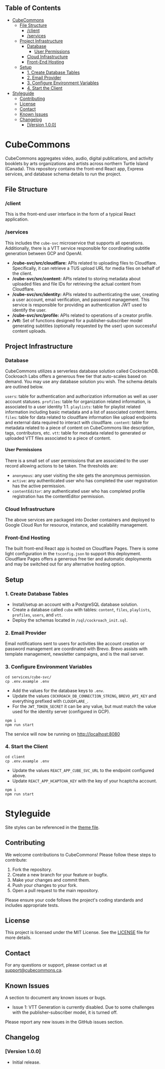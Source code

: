 ## Table of Contents
- [CubeCommons](#cubecommons)
  - [File Structure](#file-structure)
    - [/client](#client)
    - [/services](#services)
  - [Project Infrastructure](#project-infrastructure)
    - [Database](#database)
      - [User Permissions](#user-permissions)
    - [Cloud Infrastructure](#cloud-infrastructure)
    - [Front-End Hosting](#front-end-hosting)
  - [Setup](#setup)
    - [1. Create Database Tables](#1-create-database-tables)
    - [2. Email Provider](#2-email-provider)
    - [3. Configure Environment Variables](#3-configure-environment-variables)
    - [4. Start the Client](#4-start-the-client)
- [Styleguide](#styleguide)
  - [Contributing](#contributing)
  - [License](#license)
  - [Contact](#contact)
  - [Known Issues](#known-issues)
  - [Changelog](#changelog)
    - [\[Version 1.0.0\]](#version-100)

# CubeCommons

CubeCommons aggregates video, audio, digital publications, and activity booklets by arts organizations and artists across northern Turtle Island (Canada). This repository contains the front-end React app, Express services, and database schema details to run the project.

## File Structure

### /client

This is the front-end user interface in the form of a typical React application.

### /services

This includes the `cube-svc` microservice that supports all operations. Additionally, there is a VTT service responsible for coordinating subtitle generation between GCP and OpenAI.

- **/cube-svc/src/cloudflare:** APIs related to uploading files to Cloudflare. Specifically, it can retrieve a TUS upload URL for media files on behalf of the client.
- **/cube-svc/src/content:** APIs related to storing metadata about uploaded files and file IDs for retrieving the actual content from Cloudflare.
- **/cube-svc/src/identity:** APIs related to authenticating the user, creating a user account, email verification, and password management. This service is responsible for providing an authentication JWT used to identify the user.
- **/cube-svc/src/profile:** APIs related to operations of a creator profile.
- **/vtt:** Set of functions designed for a publisher-subscriber model generating subtitles (optionally requested by the user) upon successful content uploads.

## Project Infrastructure

### Database

CubeCommons utilizes a serverless database solution called CockroachDB. Cockroach Labs offers a generous free tier that auto-scales based on demand. You may use any database solution you wish. The schema details are outlined below.

`users`: table for authentication and authorization information as well as user account statuses.
`profiles`: table for organization related information, is associated to a user identity 1:1.
`playlists`: table for playlist related information including basic metadata and a list of associated content items.
`files`: table for data related to cloudflare information like upload endpoints and external data required to interact with cloudflare.
`content`: table for metadata related to a piece of content on CubeCommons like description, tags, contributors, etc.
`vtt`: table for metadata related to generated or uploaded VTT files associated to a piece of content.

#### User Permissions
There is a small set of user permissions that are associated to the user record allowing actions to be taken.  The thresholds are:
- `anonymous`: any user visiting the site gets the anonymous permission.
- `active`: any authenticated user who has completed the user registration has the active permission.
- `contentEditor`: any authenticated user who has completed profile registration has the contentEditor permission.

### Cloud Infrastructure

The above services are packaged into Docker containers and deployed to Google Cloud Run for resource, instance, and scalability management.

### Front-End Hosting

The built front-end React app is hosted on Cloudflare Pages. There is some light configuration in the `tsconfig.json` to support this deployment. Cloudflare Pages offers a generous free tier and automatic deployments and may be switched out for any alternative hosting option.

## Setup

### 1. Create Database Tables

- Install/setup an account with a PostgreSQL database solution.
- Create a database called `cube` with tables: `content`, `files`, `playlists`, `profiles`, `users`, and `vtt`.
- Deploy the schemas located in `/sql/cockroach_init.sql`.

### 2. Email Provider

Email notifications sent to users for activities like account creation or password management are coordinated with Brevo. Brevo assists with template management, newsletter campaigns, and is the mail server.

### 3. Configure Environment Variables

```
cd services/cube-svc/
cp .env.example .env
```

- Add the values for the database keys to `.env`.
- Update the values `COCKROACH_DB_CONNECTION_STRING`, `BREVO_API_KEY` and everything prefixed with `CLOUDFLARE_`.
- For the `JWT_TOKEN_SECRET` it can be any value, but must match the value used for the identity server (configured in GCP).

```
npm i
npm run start
```

The service will now be running on [http://localhost:8080](http://localhost:8080)

### 4. Start the Client

```
cd client
cp .env.example .env
```
- Update the values `REACT_APP_CUBE_SVC_URL` to the endpoint configured above.
- Update `REACT_APP_HCAPTCHA_KEY` with the key of your hcaptcha account.

```
npm i
npm run start
```

# Styleguide

Site styles can be referenced in the [theme file](https://github.com/cubeca/cube_ui/blob/main/client/src/theme/index.ts).

## Contributing

We welcome contributions to CubeCommons! Please follow these steps to contribute:

1. Fork the repository.
2. Create a new branch for your feature or bugfix.
3. Make your changes and commit them.
4. Push your changes to your fork.
5. Open a pull request to the main repository.

Please ensure your code follows the project's coding standards and includes appropriate tests.

## License

This project is licensed under the MIT License. See the [LICENSE](LICENSE) file for more details.

## Contact

For any questions or support, please contact us at [support@cubecommons.ca](mailto:support@cubecommons.ca).

## Known Issues

A section to document any known issues or bugs.

- Issue 1: VTT Generation is currently disabled.  Due to some challenges with the publisher-subscriber model, it is turned off.

Please report any new issues in the GitHub issues section.

## Changelog

### [Version 1.0.0]

- Initial release.